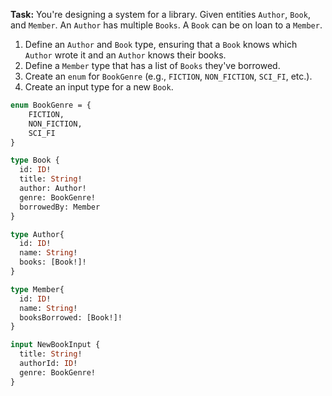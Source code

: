 **Task:** You're designing a system for a library. Given entities `Author`, `Book`, and `Member`. An `Author` has multiple `Books`. A `Book` can be on loan to a `Member`.

1. Define an `Author` and `Book` type, ensuring that a `Book` knows which `Author` wrote it and an `Author` knows their books.
2. Define a `Member` type that has a list of `Books` they've borrowed.
3. Create an `enum` for `BookGenre` (e.g., `FICTION`, `NON_FICTION`, `SCI_FI`, etc.).
4. Create an input type for a new `Book`.


```graphql
enum BookGenre = {
	FICTION,
	NON_FICTION,
	SCI_FI
}

type Book {
  id: ID!
  title: String!
  author: Author!
  genre: BookGenre!
  borrowedBy: Member
}

type Author{
  id: ID!
  name: String!
  books: [Book!]!
}

type Member{
  id: ID!
  name: String!
  booksBorrowed: [Book!]!
}

input NewBookInput {
  title: String!
  authorId: ID!
  genre: BookGenre!
}
```